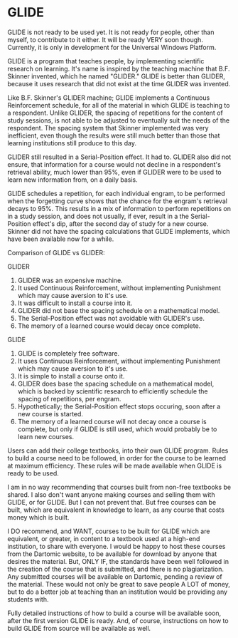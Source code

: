 # GLIDE

GLIDE is not ready to be used yet. It is not ready for people, other than myself, to contribute to it either. It will be ready VERY soon though. Currently, it is only in development for the Universal Windows Platform. 

GLIDE is a program that teaches people, by implementing scientific research on learning. It's name is inspired by the teaching machine that B.F. Skinner invented, which he named "GLIDER." GLIDE is better than GLIDER, because it uses research that did not exist at the time GLIDER was invented. 

Like B.F. Skinner's GLIDER machine; GLIDE implements a Continuous Reinforcement schedule, for all of the material in which GLIDE is teaching to a respondent. Unlike GLIDER, the spacing of repetitions for the content of study sessions, is not able to be adjusted to eventually suit the needs of the respondent. The spacing system that Skinner implemented was very inefficient, even though the results were still much better than those that learning institutions still produce to this day. 

GLIDER still resulted in a Serial-Position effect. It had to. GLIDER also did not ensure, that information for a course would not decline in a respondent's retrieval ability, much lower than 95%, even if GLIDER were to be used to learn new information from, on a daily basis.

GLIDE schedules a repetition, for each individual engram, to be performed when the forgetting curve shows that the chance for the engram's retrieval decays to 95%. This results in a mix of information to perform repetitions on in a study session, and does not usually, if ever, result in a the Serial-Position effect's dip, after the second day of study for a new course. Skinner did not have the spacing calculations that GLIDE implements, which have been available now for a while. 




Comparison of GLIDE vs GLIDER:

GLIDER
1. GLIDER was an expensive machine. 
2. It used Continuous Reinforcement, without implementing Punishment which may cause aversion to it's use. 
3. It was difficult to install a course into it. 
4. GLIDER did not base the spacing schedule on a mathematical model.
5. The Serial-Position effect was not avoidable with GLIDER's use.
6. The memory of a learned course would decay once complete. 

GLIDE
1. GLIDE is completely free software. 
2. It uses Continuous Reinforcement, without implementing Punishment which may cause aversion to it's use. 
3. It is simple to install a course onto it. 
4. GLIDER does base the spacing schedule on a mathematical model, which is backed by scientific research to efficiently schedule the spacing of repetitions, per engram.
5. Hypothetically; the Serial-Position effect stops occuring, soon after a new course is started.
6. The memory of a learned course will not decay once a course is complete, but only if GLIDE is still used, which would probably be to learn new courses.



Users can add their college textbooks, into their own GLIDE program. Rules to build a course need to be followed, in order for the course to be learned at maximum efficiency. These rules will be made available when GLIDE is ready to be used. 

I am in no way recommending that courses built from non-free textbooks be shared. I also don't want anyone making courses and selling them with GLIDE, or for GLIDE. But I can not prevent that. But free courses can be built, which are equivalent in knowledge to learn, as any course that costs money which is built.

I DO recommend, and WANT, courses to be built for GLIDE which are equivalent, or greater, in content to a textbook used at a high-end institution, to share with everyone. I would be happy to host these courses from the Dartomic website, to be available for download by anyone that desires the material. But, ONLY IF, the standards have been well followed in the creation of the course that is submitted, and there is no plagiarization. Any submitted courses will be available on Dartomic, pending a review of the material. These would not only be great to save people A LOT of money, but to do a better job at teaching than an institution would be providing any students with.  



Fully detailed instructions of how to build a course will be available soon, after the first version GLIDE is ready. And, of course, instructions on how to build GLIDE from source will be available as well.


